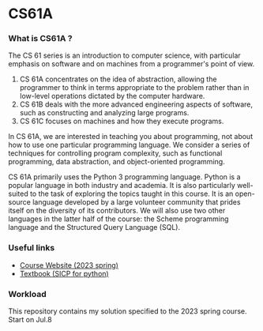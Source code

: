# CS61A

### What is CS61A ?

The CS 61 series is an introduction to computer science, with particular emphasis on software and on machines from a programmer's point of view.

1. CS 61A concentrates on the idea of abstraction, allowing the programmer to think in terms appropriate to the problem rather than in low-level operations dictated by the computer hardware.
2. CS 61B deals with the more advanced engineering aspects of software, such as constructing and analyzing large programs.
3. CS 61C focuses on machines and how they execute programs.

In CS 61A, we are interested in teaching you about programming, not about how to use one particular programming language. We consider a series of techniques for controlling program complexity, such as functional programming, data abstraction, and object-oriented programming.

CS 61A primarily uses the Python 3 programming language. Python is a popular language in both industry and academia. It is also particularly well-suited to the task of exploring the topics taught in this course. It is an open-source language developed by a large volunteer community that prides itself on the diversity of its contributors. We will also use two other languages in the latter half of the course: the Scheme programming language and the Structured Query Language (SQL).



### Useful links

- [Course Website (2023 spring)](https://inst.eecs.berkeley.edu/~cs61a/sp23/)
- [Textbook (SICP for python)](http://composingprograms.com/pages/11-getting-started.html) 


### Workload
This repository contains my solution specified to the 2023 spring course. 
Start on Jul.8
